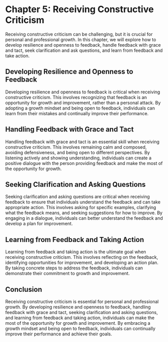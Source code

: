 Chapter 5: Receiving Constructive Criticism
===========================================

Receiving constructive criticism can be challenging, but it is crucial for personal and professional growth. In this chapter, we will explore how to develop resilience and openness to feedback, handle feedback with grace and tact, seek clarification and ask questions, and learn from feedback and take action.

Developing Resilience and Openness to Feedback
----------------------------------------------

Developing resilience and openness to feedback is critical when receiving constructive criticism. This involves recognizing that feedback is an opportunity for growth and improvement, rather than a personal attack. By adopting a growth mindset and being open to feedback, individuals can learn from their mistakes and continually improve their performance.

Handling Feedback with Grace and Tact
-------------------------------------

Handling feedback with grace and tact is an essential skill when receiving constructive criticism. This involves remaining calm and composed, avoiding defensiveness, and being open to different perspectives. By listening actively and showing understanding, individuals can create a positive dialogue with the person providing feedback and make the most of the opportunity for growth.

Seeking Clarification and Asking Questions
------------------------------------------

Seeking clarification and asking questions are critical when receiving feedback to ensure that individuals understand the feedback and can take appropriate action. This involves asking for specific examples, clarifying what the feedback means, and seeking suggestions for how to improve. By engaging in a dialogue, individuals can better understand the feedback and develop a plan for improvement.

Learning from Feedback and Taking Action
----------------------------------------

Learning from feedback and taking action is the ultimate goal when receiving constructive criticism. This involves reflecting on the feedback, identifying opportunities for improvement, and developing an action plan. By taking concrete steps to address the feedback, individuals can demonstrate their commitment to growth and improvement.

Conclusion
----------

Receiving constructive criticism is essential for personal and professional growth. By developing resilience and openness to feedback, handling feedback with grace and tact, seeking clarification and asking questions, and learning from feedback and taking action, individuals can make the most of the opportunity for growth and improvement. By embracing a growth mindset and being open to feedback, individuals can continually improve their performance and achieve their goals.
